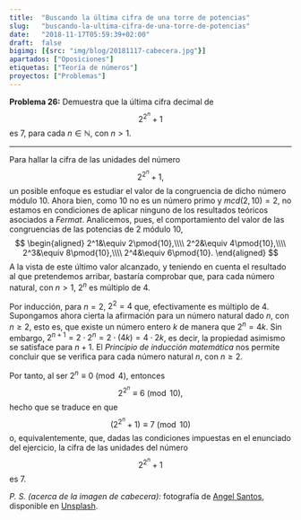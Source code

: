 ```yaml
---
title:  "Buscando la última cifra de una torre de potencias"
slug:   "buscando-la-ultima-cifra-de-una-torre-de-potencias"
date:   "2018-11-17T05:59:39+02:00"
draft:  false
bigimg: [{src: "img/blog/20181117-cabecera.jpg"}]
apartados: ["Oposiciones"]
etiquetas: ["Teoría de números"]
proyectos: ["Problemas"]
---
```


**Problema 26:** Demuestra que la última cifra decimal de $$2^{2^n}+1$$ es $7$, para cada $n\in\mathbb{N}$, con $n>1$.

<!--more-->

***

Para hallar la cifra de las unidades del número $$2^{2^n}+1,$$ un posible enfoque es estudiar el valor de la congruencia de dicho número módulo $10$. Ahora bien, como $10$ no es un número primo y $mcd(2,10)=2$, no estamos en condiciones de aplicar ninguno de los resultados teóricos asociados a *Fermat*. Analicemos, pues, el comportamiento del valor de las congruencias de las potencias de $2$ módulo $10$,
$$
\begin{aligned}
2^1&\equiv 2\pmod{10},\\\\ 2^2&\equiv 4\pmod{10},\\\\ 2^3&\equiv 8\pmod{10},\\\\ 2^4&\equiv 6\pmod{10}.
\end{aligned}
$$
A la vista de este último valor alcanzado, y teniendo en cuenta el resultado al que pretendemos arribar, bastaría comprobar que, para cada número natural, con $n>1$, $2^n$ es múltiplo de $4$. 

Por inducción, para $n=2$, $2^2=4$ que, efectivamente es múltiplo de $4$. Supongamos ahora cierta la afirmación para un número natural dado $n$, con $n\geq 2$, esto es, que existe un número entero $k$ de manera que $2^n=4k$. Sin embargo, $2^{n+1} = 2\cdot 2^n = 2\cdot(4k) = 4\cdot 2k$, es decir, la propiedad asimismo se satisface para $n+1$. El *Principio de inducción matemática* nos permite concluir que se verifica para cada número natural $n$, con $n\geq 2$.

Por tanto, al ser $2^n\equiv 0\pmod{4}$, entonces $$2^{2^n}\equiv 6\pmod{10},$$ hecho que se traduce en que $$(2^{2^n}+1)\equiv 7\pmod{10}$$ o, equivalentemente, que, dadas las condiciones impuestas en el enunciado del ejercicio, la cifra de las unidades del número $$2^{2^n}+1$$ es $7$.

*P. S. (acerca de la imagen de cabecera):* fotografía de [Angel Santos](https://unsplash.com/@afs_snapshots), disponible en [Unsplash](https://unsplash.com/photos/LcCpvQhjJSM).